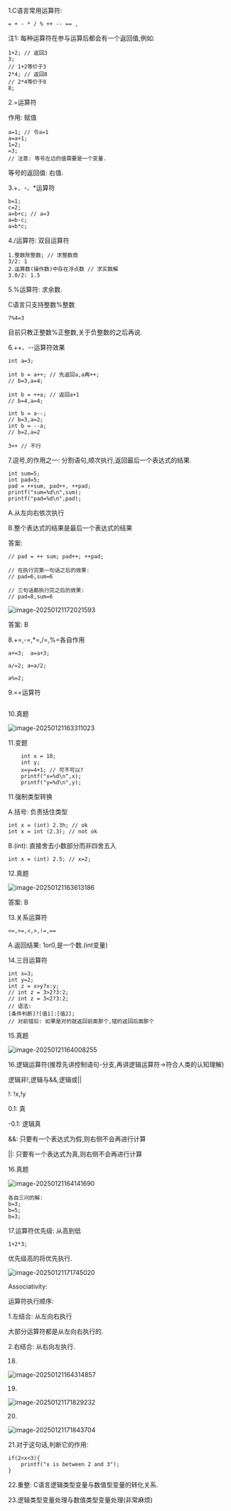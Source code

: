 1.C语言常用运算符:	

```
= + - * / % ++ -- == ,
```

注1: 每种运算符在参与运算后都会有一个返回值,例如:

```
1+2; // 返回3
3;
// 1+2等价于3
2*4; // 返回8
// 2*4等价于8
8;
```



2.=运算符

作用: 赋值

```
a=1; // 令a=1
a=a+1;
1=2;
=3;
// 注意: 等号左边的值需要是一个变量.
```

等号的返回值: 右值.

3.+、-、*运算符

```
b=1;
c=2;
a=b+c; // a=3
a=b-c; 
a=b*c;
```



4./运算符: 双目运算符

```
1.整数除整数; // 求整数商
3/2: 1
2.运算数(操作数)中存在浮点数 // 求实数解
3.0/2: 1.5
```



5.%运算符: 求余数.

C语言只支持整数%整数

```
7%4=3
```

目前只教正整数%正整数,关于负整数的之后再说.



6.++、--运算符效果

```
int a=3;

int b = a++; // 先返回a,a再++;
// b=3,a=4;

int b = ++a; // 返回a+1
// b=4,a=4;

int b = a--;
// b=3,a=2;
int b = --a;
// b=2,a=2

3++ // 不行
```



7.逗号,的作用之一: 分割语句,顺次执行,返回最后一个表达式的结果.

```
int sum=5;
int pad=5;
pad = ++sum, pad++, ++pad; 
printf("sum=%d\n",sum);
printf("pad=%d\n",pad);
```

A.从左向右依次执行

B.整个表达式的结果是最后一个表达式的结果

答案:

```
// pad = ++ sum; pad++; ++pad;

// 在执行完第一句话之后的效果:
// pad=6,sum=6

// 三句话都执行完之后的效果:
// pad=8,sum=6
```



![image-20250121172021593](Pics/image-20250121172021593.png)

答案: B



8.+=,-=,*=,/=,%=各自作用

```
a+=3;  a=a+3;

a/=2; a=a/2;

a%=2;
```



9.==运算符

```

```





10.真题

![image-20250121163311023](Pics/image-20250121163311023.png)

11.变题

```
    int x = 10;
    int y;
    x=y=4+1; // 可不可以?
    printf("x=%d\n",x);
    printf("y=%d\n",y);
```



11.强制类型转换

A.括号: 负责括住类型

```
int x = (int) 2.3h; // ok
int x = int (2.3); // not ok
```

B.(int): 直接舍去小数部分而非四舍五入

```
int x = (int) 2.5; // x=2;
```



12.真题

![image-20250121163613186](Pics/image-20250121163613186.png)

答案: B

13.关系运算符

```
<=,>=,<,>,!=,==
```

A.返回结果: 1or0,是一个数.(int变量)



14.三目运算符

```
int x=3;
int y=2;
int z = x>y?x:y;
// int z = 3>2?3:2;
// int z = 3<2?3:2;
// 语法:
[条件判断]?[值1]:[值2];
// 对前错后: 如果是对的就返回前面那个,错的返回后面那个
```



15.真题

![image-20250121164008255](Pics/image-20250121164008255.png)

16.逻辑运算符(推荐先讲控制语句-分支,再讲逻辑运算符&rarr;符合人类的认知理解)

逻辑非!,逻辑与&&,逻辑或||

!: !x,!y

0.1: 真

-0.1: 逻辑真

&&: 只要有一个表达式为假,则右侧不会再进行计算

||: 只要有一个表达式为真,则右侧不会再进行计算

16.真题

![image-20250121164141690](Pics/image-20250121164141690.png)

```
各自三问的解:
b=3;
b=5;
b=3;
```

17.运算符优先级: 从高到低

```
1+2*3;
```



优先级高的将优先执行.

![image-20250121171745020](Pics/image-20250121171745020.png)

Associativity:

运算符执行顺序:

1.左结合: 从左向右执行

大部分运算符都是从左向右执行的.

2.右结合: 从右向左执行.

18.

![image-20250121164314857](Pics/image-20250121164314857.png)



19.

![image-20250121171829232](Pics/image-20250121171829232.png)



20.

![image-20250121171843704](Pics/image-20250121171843704.png)

21.对于这句话,判断它的作用:

```
if(2<x<3){
	printf("x is between 2 and 3");
}
```

22.重整: C语言逻辑类型变量与数值型变量的转化关系.



23.逻辑类型变量处理与数值类型变量处理(非常麻烦)



